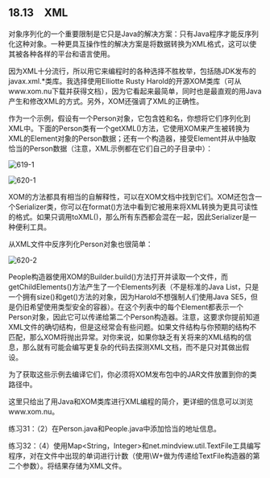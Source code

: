 ## 18.13　XML

对象序列化的一个重要限制是它只是Java的解决方案：只有Java程序才能反序列化这种对象。一种更具互操作性的解决方案是将数据转换为XML格式，这可以使其被各种各样的平台和语言使用。

因为XML十分流行，所以用它来编程时的各种选择不胜枚举，包括随JDK发布的javax.xml.*类库。我选择使用Elliotte Rusty Harold的开源XOM类库（可从www.xom.nu下载并获得文档），因为它看起来最简单，同时也是最直观的用Java产生和修改XML的方式。另外，XOM还强调了XML的正确性。

作为一个示例，假设有一个Person对象，它包含姓和名，你想将它们序列化到XML中。下面的Person类有一个getXML()方法，它使用XOM来产生被转换为XML的Element对象的Person数据；还有一个构造器，接受Element并从中抽取恰当的Person数据（注意，XML示例都在它们自己的子目录中）：

![619-1](../Images/image03562.jpeg)

![620-1](../Images/image03563.jpeg)

XOM的方法都具有相当的自解释性，可以在XOM文档中找到它们。XOM还包含一个Serializer类，你可以在format()方法中看到它被用来将XML转换为更具可读性的格式。如果只调用toXML()，那么所有东西都会混在一起，因此Serializer是一种便利工具。

从XML文件中反序列化Person对象也很简单：

![620-2](../Images/image03564.jpeg)

People构造器使用XOM的Builder.build()方法打开并读取一个文件，而getChildElements()方法产生了一个Elements列表（不是标准的Java List，只是一个拥有size()和get()方法的对象，因为Harold不想强制人们使用Java SE5，但是仍旧希望使用类型安全的容器）。在这个列表中的每个Element都表示一个Person对象，因此它可以传递给第二个Person构造器。注意，这要求你提前知道XML文件的确切结构，但是这经常会有些问题。如果文件结构与你预期的结构不匹配，那么XOM将抛出异常。对你来说，如果你缺乏有关将来的XML结构的信息，那么就有可能会编写更复杂的代码去探测XML文档，而不是只对其做出假设。

为了获取这些示例去编译它们，你必须将XOM发布包中的JAR文件放置到你的类路径中。

这里只给出了用Java和XOM类库进行XML编程的简介，更详细的信息可以浏览www.xom.nu。

练习31：（2）在Person.java和People.java中添加恰当的地址信息。

练习32：（4）使用Map<String，Integer>和net.mindview.util.TextFile工具编写程序，对在文件中出现的单词进行计数（使用\\W+做为传递给TextFile构造器的第二个参数）。将结果存储为XML文件。